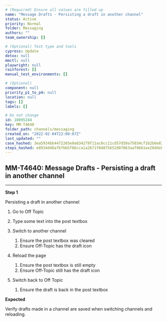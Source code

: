 ```yaml
---
# (Required) Ensure all values are filled up
name: "Message Drafts - Persisting a draft in another channel"
status: Active
priority: Normal
folder: Messaging
authors: ""
team_ownership: []

# (Optional) Test type and tools
cypress: Update
detox: null
mmctl: null
playwright: null
rainforest: []
manual_test_environments: []

# (Optional)
component: null
priority_p1_to_p4: null
location: null
tags: []
labels: []

# Do not change
id: 18095244
key: MM-T4640
folder_path: channels/messaging
created_on: "2022-02-04T22:00:07Z"
last_updated: ""
case_hashed: 3ea5934bb4472265e8e834279f11ac8cc11cd57d59a75034cf1b2b6e83931c77f5d9d4645a5501326bca0d3109b561c6
steps_hashed: e8934d48afbfbb5f86cca1a2671f04875652d07063aaf06b1ee28ddeb3b81642e89bff7efdd0de68529f994511337aab
---
```


## MM-T4640: Message Drafts - Persisting a draft in another channel

---

**Step 1**

Persisting a draft in another channel

1. Go to Off Topic

2. Type some text into the post textbox

3. Switch to another channel

   1. Ensure the post textbox was cleared
   2. Ensure Off-Topic has the draft icon

4. Reload the page

   1. Ensure the post textbox is still empty
   2. Ensure Off-Topic still has the draft icon

5. Switch back to Off Topic

   1. Ensure the draft is back in the post textbox

**Expected**

Verify drafts made in a channel are saved when switching channels and reloading.
